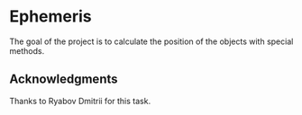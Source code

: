# Ephemeris

The goal of the project is to calculate the position of the objects with special methods.

## Acknowledgments

Thanks to Ryabov Dmitrii for this task.
